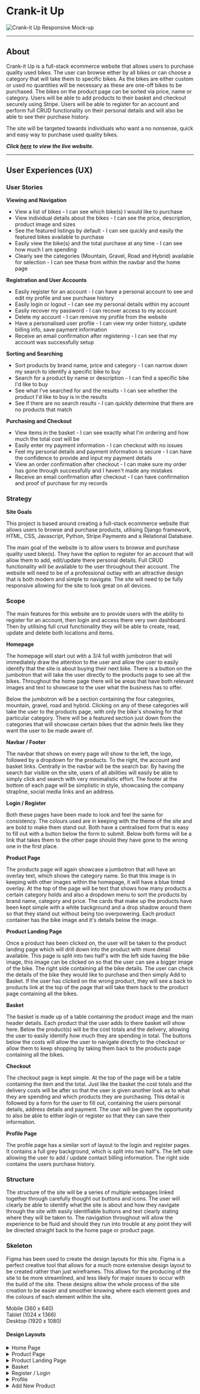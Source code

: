 # Crank-it Up

![Crank-it Up Responsive Mock-up]()

---

## About

Crank-it Up is a full-stack ecommerce website that allows users to purchase quality used bikes. The user can browse either by all bikes or can choose a category that will take them to specific bikes. As the bikes are either custom or used no quantities will be necessary as these are one-off bikes to be purchased. The bikes on the product page can be sorted via price, name or category. Users will be able to add products to their basket and checkout securely using Stripe. Users will be able to register for an account and perform full CRUD functionality on their personal details and will also be able to see their purchase history.

The site will be targeted towards individuals who want a no nonsense, quick and easy way to purchase used quality bikes.

***Click **[here]()** to view the live website.***

---

## User Experiences (UX)

### **User Stories**

**Viewing and Navigation**

+ View a list of bikes - I can see which bike(s) I would like to purchase
+ View individual details about the bikes - I can see the price, description, product image and sizes
+ See the featured listings by default - I can see quickly and easily the featured bikes available to purchase
+ Easily view the bike(s) and the total purchase at any time - I can see how much I am spending
+ Clearly see the categories (Mountain, Gravel, Road and Hybrid) available for selection - I can see these from within the navbar and the home page

**Registration and User Accounts**

+ Easily register for an account - I can have a personal account to see and edit my profile and see purchase history
+ Easily login or logout - I can see my personal details within my account
+ Easily recover my password - I can recover access to my account
+ Delete my account - I can remove my profile from the website
+ Have a personalised user profile - I can view my order history, update billing info, save payment information
+ Receive an email confirmation after registering - I can see that my account was successfully setup

**Sorting and Searching**

+ Sort products by brand name, price and category - I can narrow down my search to identify a specific bike to buy
+ Search for a product by name or description - I can find a specific bike I'd like to buy
+ See what I've searched for and the results - I can see whether the product I'd like to buy is in the results
+ See if there are no search results - I can quickly determine that there are no products that match

**Purchasing and Checkout**

+ View items in the basket - I can see exactly what I'm ordering and how much the total cost will be
+ Easily enter my payment information - I can checkout with no issues
+ Feel my personal details and payment information is secure - I can have the confidence to provide and input my payment details
+ View an order confirmation after checkout - I can make sure my order has gone through successfully and I haven't made any mistakes
+ Receive an email confirmation after checkout - I can have confirmation and proof of purchase for my records

### **Strategy**

**Site Goals**

This project is based around creating a full-stack ecommerce website that allows users to browse and purchase products, utilising Django framework, HTML, CSS, Javascript, Python, Stripe Payments and a Relational Database.

The main goal of the website is to allow users to browse and purchase quality used bike(s). They have the option to register for an account that will allow them to add, edit/update there personal details. Full CRUD functionality will be available to the user throughout their account.
The website will need to be of a professional outlay with an attractive design that is both modern and simple to navigate. The site will need to be fully responsive allowing for the site to look great on all devices.

### **Scope**

The main features for this website are to provide users with the ability to register for an account, then login and access there very own dashboard. Then by utilising full crud functionality they will be able to create, read, update and delete both locations and items.

**Homepage**

The homepage will start out with a 3/4 full width jumbotron that will immediately draw the attention to the user and allow the user to easily identify that the site is about buying their next bike. There is a button on the jumbotron that will take the user directly to the products page to see all the bikes. Throughout the home page there will be areas that have both relevant images and text to showcase to the user what the business has to offer.

Below the jumbotron will be a section containing the four categories, mountain, gravel, road and hybrid. Clicking on any of these categories will take the user to the products page, with only the bike's showing for that particular category. There will be a featured section just down from the categories that will showcase certain bikes that the admin feels like they want the user to be made aware of.

**Navbar / Footer**

The navbar that shows on every page will show to the left, the logo, followed by a dropdown for the products. To the right, the account and basket links. Centrally in the navbar will be the search bar. By having the search bar visible on the site, users of all abilities will easily be able to simply click and search with very minimalistic effort.
The footer at the bottom of each page will be simplistic in style, showcasing the company strapline, social media links and an address.

**Login / Register**

Both these pages have been made to look and feel the same for consistency. The colours used are in keeping with the theme of the site and are bold to make them stand out. Both have a centralised form that is easy to fill out with a button below the form to submit. Below both forms will be a link that takes them to the other page should they have gone to the wrong one in the first place.

**Product Page**

The products page will again showcase a jumbotron that will have an overlay text, which shows the category name. So that this image is in keeping with other images within the homepage, it will have a blue tinted overlay. At the top of the page will be text that shows how many products a certain category holds and also a dropdown menu to sort the products by brand name, category and price.
The cards that make up the products have been kept simple with a white background and a drop shadow around them so that they stand out without being too overpowering. Each product container has the bike image and it's details below the image.

**Product Landing Page**

Once a product has been clicked on, the user will be taken to the product landing page which will drill down into the product with more detail available. This page is split into two half's with the left side having the bike image, this image can be clicked on so that the user can see a bigger image of the bike. The right side containing all the bike details. The user can check the details of the bike they would like to purchase and then simply Add to Basket.
If the user has clicked on the wrong product, they will see a back to products link at the top of the page that will take them back to the product page containing all the bikes.

**Basket**

The basket is made up of a table containing the product image and the main header details. Each product that the user adds to there basket will show here. Below the product(s) will be the cost totals and the delivery, allowing the user to easily identify how much they are spending in total. The buttons below the costs will allow the user to navigate directly to the checkout or allow them to keep shopping by taking them back to the products page containing all the bikes.

**Checkout**

The checkout page is kept simple. At the top of the page will be a table containing the item and the total. Just like the basket the cost totals and the delivery costs will be after so that the user is given another look as to what they are spending and which products they are purchasing.
This detail is followed by a form for the user to fill out, containing the users personal details, address details and payment. The user will be given the opportunity to also be able to either login or register so that they can save their information.

**Profile Page**

The profile page has a similar sort of layout to the login and register pages. It contains a full grey background, which is split into two half's. The left side allowing the user to add / update contact billing information. The right side contains the users purchase history.

### **Structure**

The structure of the site will be a series of multiple webpages linked together through carefully thought out buttons and icons. The user will clearly be able to identify what the site is about and how they navigate through the site with easily identifiable buttons and text clearly stating where they will be taken to. The navigation throughout will allow the experience to be fluid and should they run into trouble at any point they will be directed straight back to the home page or product page.

### **Skeleton**

Figma has been used to create the design layouts for this site. Figma is a perfect creative tool that allows for a much more extensive design layout to be created rather than just wireframes. This allows for the producing of the site to be more streamlined, and less likely for major issues to occur with the build of the site. These designs allow the whole process of the site creation to be easier and smoother knowing where each element goes and the colours of each element within the site.

Mobile (360 x 640)<br>
Tablet (1024 x 1366)<br>
Desktop (1920 x 1080)

#### **Design Layouts**

<details>
<summary>Home Page</summary>
<img src="media/readme/design_layout_home.jpg" width="500">
</details>

<details>
<summary>Product Page</summary>
<img src="media/readme/design_layout_products.jpg" width="500">
</details>

<details>
<summary>Product Landing Page</summary>
<img src="media/readme/design_layout_products_landing.jpg" width="500">
</details>

<details>
<summary>Basket</summary>
<img src="media/readme/design_layout_basket.jpg" width="500">
</details>

<details>
<summary>Register / Login</summary>
<img src="media/readme/design_layout_register_login.jpg" width="500">
</details>

<details>
<summary>Profile</summary>
<img src="media/readme/design_layout_profile.jpg" width="500">
</details>

<details>
<summary>Add New Product</summary>
<img src="media/readme/design_layout_add_new_product.jpg" width="500">
</details>